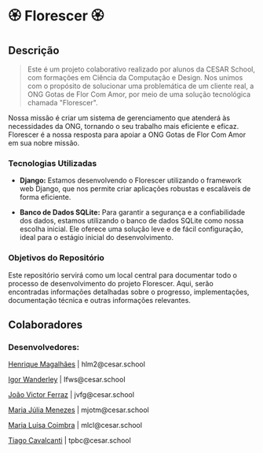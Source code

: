 <h1>🏵️ Florescer 🏵️</h1>

<h2>Descrição</h2>

> Este é um projeto colaborativo realizado por alunos da CESAR School, com formações em Ciência da Computação e Design. Nos unimos com o propósito de solucionar uma problemática de um cliente real, a ONG Gotas de Flor Com Amor, por meio de uma solução tecnológica chamada "Florescer".

Nossa missão é criar um sistema de gerenciamento que atenderá às necessidades da ONG, tornando o seu trabalho mais eficiente e eficaz. Florescer é a nossa resposta para apoiar a ONG Gotas de Flor Com Amor em sua nobre missão.

### Tecnologias Utilizadas

- **Django:** Estamos desenvolvendo o Florescer utilizando o framework web Django, que nos permite criar aplicações robustas e escaláveis de forma eficiente.

- **Banco de Dados SQLite:** Para garantir a segurança e a confiabilidade dos dados, estamos utilizando o banco de dados SQLite como nossa escolha inicial. Ele oferece uma solução leve e de fácil configuração, ideal para o estágio inicial do desenvolvimento.

### Objetivos do Repositório

Este repositório servirá como um local central para documentar todo o processo de desenvolvimento do projeto Florescer. Aqui, serão encontradas informações detalhadas sobre o progresso, implementações, documentação técnica e outras informações relevantes.


<h2>Colaboradores</h2>


<h3>Desenvolvedores:</h3>


<p><a href="https://github.com/Henrique-12345">Henrique Magalhães</a> | hlm2@cesar.school</p>
<p><a href="https://github.com/igorfwds">Igor Wanderley</a> | Ifws@cesar.school</p>
<p><a href="https://github.com/JoaovfGoncalves">João Victor Ferraz</a> | jvfg@cesar.school</p>
<p><a href="https://github.com/mjuliamenezes">Maria Júlia Menezes</a> | mjotm@cesar.school</p>
<p><a href="https://github.com/Malucoimbr">Maria Luísa Coimbra</a> | mlcl@cesar.school</p>
<p><a href="https://github.com/Tiagopbc">Tiago Cavalcanti</a> | tpbc@cesar.school</p>
